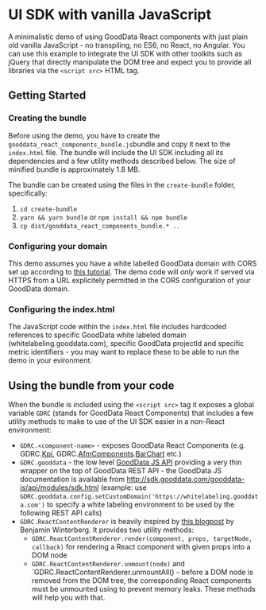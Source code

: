 # UI SDK with vanilla JavaScript

A minimalistic demo of using GoodData React components with just plain old
vanilla JavaScript - no transpiling, no ES6, no React, no Angular. You can use this example to integrate the UI SDK with other toolkits such as jQuery that directly manipulate the DOM tree and expect you to provide all libraries via the `<script src>` HTML tag.

## Getting Started

### Creating the bundle

Before using the demo, you have to create the `gooddata_react_components_bundle.js`bundle and copy it next to the `index.html` file. The bundle will include the UI SDK including all its dependencies and a few utility methods described below. The size of minified bundle is approximately 1.8 MB.

The bundle can be created using the files in the `create-bundle` folder, specifically:

1. `cd create-bundle`
2. `yarn && yarn bundle` or `npm install && npm bundle`
3. `cp dist/gooddata_react_components_bundle.* ..`

### Configuring your domain

This demo assumes you have a white labelled GoodData domain with CORS set up according to [this tutorial](https://help.gooddata.com/display/bHsp5IhQjuz0e6HS0s76/How+to+Access+the+GoodData+API+Directly). The demo code will *only* work if served via HTTPS from a URL explicitely permitted in the CORS configuration of your GoodData domain.

### Configuring the index.html

The JavaScript code within the `index.html` file includes hardcoded references to specific GoodData white labeled domain (whitelabeling.gooddata.com), specific GoodData projectId and specific metric identifiers - you may want to replace these to be able to run the demo in your evironment.

## Using the bundle from your code

When the bundle is included using the `<script src>` tag it exposes a global variable `GDRC` (stands for GoodData React Components) that includes a few utility methods to make to use of the UI SDK easier in a non-React environment:
- `GDRC.<component-name>` - exposes GoodData React Components (e.g. GDRC.[Kpi](https://help.gooddata.com/display/bHsp5IhQjuz0e6HS0s76/React+Components#ReactComponents-KPI), GDRC.[AfmComponents](https://help.gooddata.com/display/bHsp5IhQjuz0e6HS0s76/AFM+React+Components).[BarChart](https://help.gooddata.com/display/bHsp5IhQjuz0e6HS0s76/AFM+React+Components#AFMReactComponents-Charts) etc.)
- `GDRC.gooddata` - the low level [GoodData JS API](sdk.gooddata.com/gooddata-js/api) providing a very thin wrapper on the top of GoodData REST API - the GoodData JS documentation is available from http://sdk.gooddata.com/gooddata-js/api/modules/sdk.html (example: use `GDRC.gooddata.config.setCustomDomain('https://whitelabeling.gooddata.com')` to specify a white labeling environment to be used by the following REST API calls)
- `GDRC.ReactContentRenderer` is heavily inspired by [this blogpost](http://winterbe.com/posts/2015/08/24/integrate-reactjs-into-jquery-webapps/) by Benjamin Winterberg. It provides two utility methods:
  - `GDRC.ReactContentRenderer.render(component, props, targetNode, callback)` for rendering a React component with given props into a DOM node
  - `GDRC.ReactContentRenderer.unmount(node)` and `GDRC.ReactContentRenderer.unmountAll() - before a DOM node is removed from the DOM tree, the corresponding React components must be unmounted using to prevent memory leaks. These methods will help you with that.

